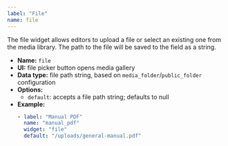```yaml
---
label: "File"
name: file
---
```


The file widget allows editors to upload a file or select an existing one from the media library. The path to the file will be saved to the field as a string.

- **Name:** `file`
- **UI:** file picker button opens media gallery
- **Data type:** file path string, based on `media_folder`/`public_folder` configuration
- **Options:**
  - `default`: accepts a file path string; defaults to null
- **Example:**
    ```yaml
    - label: "Manual PDF"
      name: "manual_pdf"
      widget: "file"
      default: "/uploads/general-manual.pdf"
    ```
